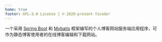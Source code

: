```yaml
---
home: true
footer: GPL-3.0 License | © 2020-present fzcoder
---
```


一个采用 [Spring Boot](https://spring.io/projects/spring-boot) 和 [Mybatis](https://mybatis.org/mybatis-3/) 框架编写的个人博客网站服务端应用程序，可作为静态博客使用者的在线博客编辑和下载网站。